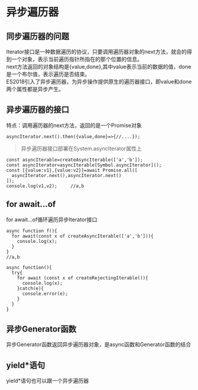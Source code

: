 # 异步遍历器   
## 同步遍历器的问题   
Iterator接口是一种数据遍历的协议，只要调用遍历器对象的next方法，就会的得到一个对象，表示当前遍历指针所指在的那个位置的信息。   
next方法返回的对象结构是{value,done},其中value表示当前的数据的值，done是一个布尔值，表示遍历是否结束。   
ES2018引入了异步遍历器，为异步操作提供原生的遍历器接口，即value和done两个属性都是异步产生。   
## 异步遍历器的接口   
特点：调用遍历器的next方法，返回的是一个Promise对象   
```
asyncIterator.next().then({value,done}=>{//....});
```
> 异步遍历器接口部署在System.asyncIterator属性上   
```
const asyncIterable=createAsyncIterable(['a','b']);
const asyncIterator=asyncIterable[Symbol.asyncIterator]();
const [{value:v1},{value:v2}]=await Promise.all([
  asyncIterator.next(),asyncIterator.next()
]);
console.log(v1,v2);     //a,b
```
## for await...of   
for await...of循环遍历异步Iterator接口   
```
async function f(){
  for await(const x of createAsyncIterable(['a','b'])){
    console.log(x);
  }
}
//a,b

async function(){
  try{
    for await (const x of createRejectingIterable()){
      console.log(x);
    }catch(e){
      console.error(e);
    }
  }
}
```
## 异步Generator函数   
异步Generator函数返回异步遍历器对象，是async函数和Generator函数的结合   
## yield*语句   
yield*语句也可以跟一个异步遍历器   













